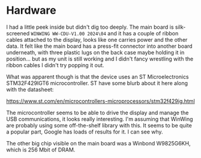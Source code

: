 # Hardware

I had a little peek inside but didn't dig too deeply. The main board is
silk-screened `WINWING WW-CDU-V1.00 2024\04` and it has a couple of ribbon
cables attached to the display, looks like one carries power and the other
data. It felt like the main board has a press-fit connector into another
board underneath, with three plastic lugs on the back case maybe holding it
in position... but as my unit is still working and I didn't fancy wrestling
with the ribbon cables I didn't try popping it out.

What was apparent though is that the device uses an ST Microelectronics
STM32F429IGT6 microcontroller. ST have some blurb about it here along with
the datasheet:

https://www.st.com/en/microcontrollers-microprocessors/stm32f429ig.html

The microcontroller seems to be able to drive the display and manage the
USB communications, it looks really interesting. I'm assuming that WinWing
are probably using some off-the-shelf library with this. It seems to be quite
a popular part, Google has loads of results for it. I can see why.

The other big chip visible on the main board was a Winbond W9825G6KH, which
is 256 Mbit of DRAM.

